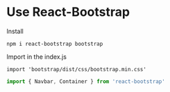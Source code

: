 # Use React-Bootstrap

Install
```
npm i react-bootstrap bootstrap
```

Import in the index.js
```
import 'bootstrap/dist/css/bootstrap.min.css'
```

```js
import { Navbar, Container } from 'react-bootstrap'
```